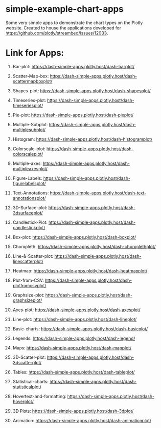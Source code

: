 # simple-example-chart-apps
Some very simple apps to demonstrate the chart types on the Plotly website. Created to house the applications developed for https://github.com/plotly/streambed/issues/12033.

# Link for Apps:

1. Bar-plot:
https://dash-simple-apps.plotly.host/dash-barplot/

2. Scatter-Map-box:
https://dash-simple-apps.plotly.host/dash-scattermapboxplot/

3. Shapes-plot:
https://dash-simple-apps.plotly.host/dash-shapesplot/

4. Timeseries-plot:
https://dash-simple-apps.plotly.host/dash-timeseriesplot/

5. Pie-plot:
https://dash-simple-apps.plotly.host/dash-pieplot/

6. Multiple-Subplot:
https://dash-simple-apps.plotly.host/dash-multiplesubplot/

7. Histogram:
https://dash-simple-apps.plotly.host/dash-histogramplot/

8. Colorscale-plot:
https://dash-simple-apps.plotly.host/dash-colorscaleplot/

9. Multiple-axes:
https://dash-simple-apps.plotly.host/dash-multipleaxesplot/

10. Figure-Labels:
https://dash-simple-apps.plotly.host/dash-figurelabelsplot/ 

11. Text-Annotations:
https://dash-simple-apps.plotly.host/dash-text-annotationsplot/

12. 3D-Surface-plot:
https://dash-simple-apps.plotly.host/dash-3dsurfaceplot/

13. Candlestick-Plot:
https://dash-simple-apps.plotly.host/dash-candlestickplot/

14. Box-plot:
https://dash-simple-apps.plotly.host/dash-boxplot/

15. Choropleth:
https://dash-simple-apps.plotly.host/dash-choroplethplot/

16. Line-&-Scatter-plot:
https://dash-simple-apps.plotly.host/dash-linescatterplot/

17. Heatmap:
https://dash-simple-apps.plotly.host/dash-heatmapplot/

18. Plot-from-CSV:
https://dash-simple-apps.plotly.host/dash-plotfromcsvplot/

19. Graphsize-plot:
https://dash-simple-apps.plotly.host/dash-graphsizeplot/

20. Axes-plot:
https://dash-simple-apps.plotly.host/dash-axesplot/

21. Line-plot:
https://dash-simple-apps.plotly.host/dash-lineplot/

22. Basic-charts:
https://dash-simple-apps.plotly.host/dash-basicplot/

23. Legends:
https://dash-simple-apps.plotly.host/dash-legend/

24. Maps:
https://dash-simple-apps.plotly.host/dash-mapplot/

25. 3D-Scatter-plot:
https://dash-simple-apps.plotly.host/dash-3dscatterplot/

26. Tables:
https://dash-simple-apps.plotly.host/dash-tableplot/

27. Statistical-charts:
https://dash-simple-apps.plotly.host/dash-statisticalplot/

28. Hovertext-and-formatting:
https://dash-simple-apps.plotly.host/dash-hoverplot/

29. 3D Plots:
https://dash-simple-apps.plotly.host/dash-3dplot/

30. Animation:
https://dash-simple-apps.plotly.host/dash-animationplot/
